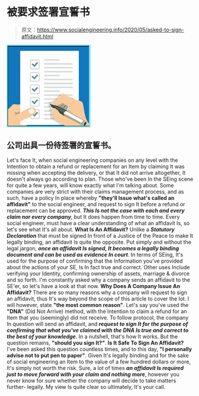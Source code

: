 # 被要求签署宣誓书

> 原文：<https://www.socialengineering.info/2020/05/asked-to-sign-affidavit.html>

[![](img/74a3c9a61d63f9cdee9081769118c10e.png)](https://1.bp.blogspot.com/-SQDvGjcSVhs/XrVyPPJ-nGI/AAAAAAAAJ4I/baOffdvCS3ETurbZlXWN2zXftpZ2sJq4wCLcBGAsYHQ/s1600/Affidavit.%2Bwww.socialengineering.info.jpg)

## **公司出具一份待签署的宣誓书。**

Let's face It, when social engineering companies on any level with the Intention to obtain a refund or replacement for an Item by claiming It was missing when accepting the delivery, or that It did not arrive altogether, It doesn't always go according to plan. Those who've been In the SEing scene for quite a few years, will know exactly what I'm talking about.
  Some companies are very strict with their claims management process, and as such, have a policy In place whereby **"they'll Issue what's called an affidavit"** to the social engineer, and request to sign It before a refund or replacement can be approved. ***This Is not the case with each and every claim nor every company***, but It does happen from time to time. Every social engineer, must have a clear understanding of what an affidavit Is, so let's see what It's all about.
  **What Is An Affidavit?**
  Unlike a ***Statutory Declaration*** that must be signed In front of a Justice of the Peace to make It legally binding, an affidavit Is quite the opposite. Put simply and without the legal jargon, ***once an affidavit Is signed, It becomes a legally binding document and can be used as evidence In court***. In terms of SEing, It's used for the purpose of confirming that the Information you've provided about the actions of your SE, Is In fact true and correct. Other uses Include verifying your Identity, confirming ownership of assets, marriage & divorce and so forth. I'm constantly asked why a company sends an affidavit to the SE'er, so let's have a look at that now.
  **Why Does A Company Issue An Affidavit?**
  There are so many reasons why a company will request to sign an affidavit, thus It's way beyond the scope of this article to cover the lot. I will however, state **"the most common reason"**. Let's say you've used the **"DNA"** (Did Not Arrive) method, with the Intention to claim a refund for an Item that you (seemingly) did not receive. To follow protocol, the company In question will send an affidavit, and ***request to sign It for the purpose of confirming that what you've claimed with the DNA Is true and correct to the best of your knowledge***. In a nutshell, that's how It works. But the question remains, **"should you sign It?"**.
  **Is It Safe To Sign An Affidavit?**
  I've been asked this question countless times, and to this day, **"I personally advise not to put pen to paper"**. Given It's legally binding and for the sake of social engineering an Item to the value of a few hundred dollars or more, It's simply not worth the risk. Sure, a lot of times ***an affidavit Is required just to move forward with your claim and nothing more***, however you never know for sure whether the company will decide to take matters further- legally. My view Is quite clear so ultimately, It's your call.